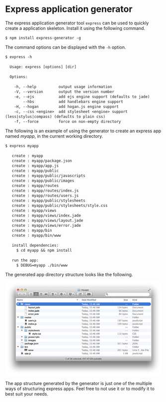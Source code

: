# Express application generator

The express application generator tool `express` can be used to quickly create a application skeleton. Install it using the following command.

```
$ npm install express-generator -g
```

The command options can be displayed with the `-h` option.

```
$ express -h

  Usage: express [options] [dir]

  Options:

    -h, --help          output usage information
    -V, --version       output the version number
    -e, --ejs           add ejs engine support (defaults to jade)
        --hbs           add handlebars engine support
    -H, --hogan         add hogan.js engine support
    -c, --css <engine>  add stylesheet <engine> support (less|stylus|compass) (defaults to plain css)
    -f, --force         force on non-empty directory
```

The following is an example of using the generator to create an express app named _myapp_, in the current working directory.

```
$ express myapp

   create : myapp
   create : myapp/package.json
   create : myapp/app.js
   create : myapp/public
   create : myapp/public/javascripts
   create : myapp/public/images
   create : myapp/routes
   create : myapp/routes/index.js
   create : myapp/routes/users.js
   create : myapp/public/stylesheets
   create : myapp/public/stylesheets/style.css
   create : myapp/views
   create : myapp/views/index.jade
   create : myapp/views/layout.jade
   create : myapp/views/error.jade
   create : myapp/bin
   create : myapp/bin/www

   install dependencies:
     $ cd myapp && npm install

   run the app:
     $ DEBUG=myapp ./bin/www
```

The generated app directory structure looks like the following.

![](/images/skeleton.png)

<div class="doc-box doc-info">
The app structure generated by the generator is just one of the multiple ways of structuring express apps. Feel free to not use it or to modify it to best suit your needs.
</div>
